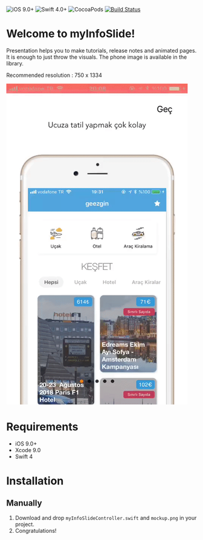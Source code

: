 ![iOS 9.0+](https://img.shields.io/badge/iOS-9.0%2B-blue.svg)
![Swift 4.0+](https://img.shields.io/badge/Swift-4.0%2B-orange.svg)
![CocoaPods](https://img.shields.io/cocoapods/v/AFNetworking.svg)
[![Build Status](https://travis-ci.org/TBXark/PinterestSegment.svg?branch=master)](https://travis-ci.org/TBXark/PinterestSegment)

# Welcome to myInfoSlide!

  Presentation helps you to make tutorials, release notes and animated pages. It is enough to just throw the visuals. The phone image is available in the library. 

Recommended resolution : 750 x 1334



![](gorsel.gif)


# Requirements

- iOS 9.0+
- Xcode 9.0
- Swift 4



# Installation



  ## Manually
  1. Download and drop ```myInfoSlideController.swift``` and  ```mockup.png``` in your project.  
  2. Congratulations!  
